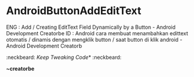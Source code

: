 # AndroidButtonAddEditText
ENG   : Add / Creating EditText Field Dynamically by a Button - Android Development Creatorbe
ID    : Android cara membuat menambahkan edittext otomatis / dinamis dengan mengklik button / saat button di klik android - Android Development Creatorb

:neckbeard: *Keep Tweaking Code** :neckbeard:

**~creatorbe**
